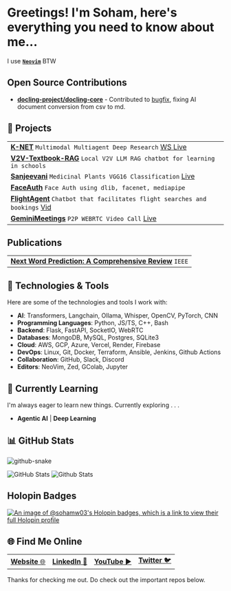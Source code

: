 
# Greetings! I'm Soham, here's everything you need to know about me...
I use [<b>`Neovim`</b>](https://github.com/sohamw03/neovim) BTW

## Open Source Contributions
- **[docling-project/docling-core](https://github.com/docling-project/docling)** - Contributed to [bugfix](https://github.com/docling-project/docling-core/pull/210), fixing AI document conversion from csv to md.

## 📖 Projects
<table>
  <tbody>
  <tr>
    <td>
      <a href="https://github.com/sohamw03/knowledge_net" target="_blank"><strong>K-NET</strong></a> <code>Multimodal Multiagent Deep Research</code> 
      <a href="https://knowledge-net.vercel.app" target="_blank">WS Live</a>
    </td>
  </tr>
  <tr>
    <td>
      <a href="https://github.com/sohamw03/v2v-textbook-rag-llm" target="_blank"><strong>V2V-Textbook-RAG</strong></a> <code>Local V2V LLM RAG chatbot for learning in schools</code>
    </td>
  </tr>
  <tr>
    <td>
    <a href="https://github.com/Neurexa/Sanjeevani" target="_blank"><strong>Sanjeevani</strong></a> <code>Medicinal Plants VGG16 Classification</code>
      <a href="https://sanjeevani-blush.vercel.app" target="_blank">Live</a>
    </td>
  </tr>
  <tr>
    <td>
    <a href="https://github.com/sohamw03/face-detect-recog" target="_blank"><strong>FaceAuth</strong></a> <code>Face Auth using dlib, facenet, mediapipe</code>
    </td>
  </tr>
  <tr>
    <td>
    <a href="https://github.com/sohamw03/function-calling-flights" target="_blank"><strong>FlightAgent</strong></a> <code>Chatbot that facilitates flight searches and bookings</code>
    <a href="https://mf2b7odna5.ufs.sh/f/1bDUZFytIqU3WLrWvpomyKG0erIXHpogBUw4C32dSAa76vcu" target="_blank">Vid</a>
    </td>
  </tr>
  <tr>
    <td>
    <a href="https://github.com/sohamw03/geminimeetings" target="_blank"><strong>GeminiMeetings</strong></a> <code>P2P WEBRTC Video Call</code>
    <a href="https://geminimeetings.vercel.app" target="_blank">Live</a>
    </td>
  </tr>
  </tbody>
</table>

## Publications
<table>
  <tbody>
  <tr>
    <td>
      <a href="https://ieeexplore.ieee.org/document/10675259" target="_blank"><strong>Next Word Prediction: A Comprehensive Review</strong></a> <code>IEEE</code>
    </td>
  </tr>
  </tbody>
</table>

## 🔧 Technologies & Tools

Here are some of the technologies and tools I work with:
- **AI**: Transformers, Langchain, Ollama, Whisper, OpenCV, PyTorch, CNN
- **Programming Languages**: Python, JS/TS, C++, Bash
- **Backend**: Flask, FastAPI, SocketIO, WebRTC
- **Databases**: MongoDB, MySQL, Postgres, SQLite3
- **Cloud**: AWS, GCP, Azure, Vercel, Render, Firebase
- **DevOps**: Linux, Git, Docker, Terraform, Ansible, Jenkins, Github Actions
- **Collaboration**: GitHub, Slack, Discord
- **Editors**: NeoVim, Zed, GColab, Jupyter

## 🌱 Currently Learning

I'm always eager to learn new things. Currently exploring . . .

- **Agentic AI** | **Deep Learning**

## 📊 GitHub Stats
<picture>
  <source media="(prefers-color-scheme: dark)" srcset="/../output/github-contribution-grid-snake-dark.svg" />
  <source media="(prefers-color-scheme: light)" srcset="/../output/github-contribution-grid-snake.svg" />
  <img alt="github-snake" src="/../output/github-contribution-grid-snake.svg"/>
</picture>

![GitHub Stats](https://github-readme-stats.vercel.app/api?username=sohamw03&theme=dark&show_icons=true&hide_border=true&count_private=true&card_width=1000)
![Github Stats](https://github-readme-stats.vercel.app/api/top-langs/?username=sohamw03&theme=dark&show_icons=true&hide_border=true&card_width=1000)

## Holopin Badges
[![An image of @sohamw03's Holopin badges, which is a link to view their full Holopin profile](https://holopin.me/sohamw03)](https://holopin.io/@sohamw03)

## 🌐 Find Me Online
<table>
  <tbody>
    <tr>
      <td>
        <a href="https://sohamw03.github.io/" target="_blank"><b>Website</b> 🌐</a>
      </td>
      <td>
        <a href="https://www.linkedin.com/in/soham-waghmare/" target="_blank"><b>LinkedIn</b> 💼</a>
      </td>
      <td>
        <a href="https://youtube.com/@sohamwaghmare?si=97Xf61kJmUlueU06" target="_blank"><b>YouTube</b> ▶️</a>
      </td>
      <td>
        <a href="https://twitter.com/_SohamWaghmare_"><b>Twitter</b> 🐦</a>
      </td>
    </tr>
  </tbody>
</table>

Thanks for checking me out. Do check out the important repos below.
